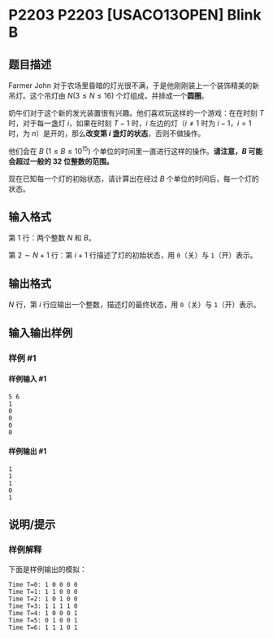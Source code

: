 # P2203 P2203 [USACO13OPEN] Blink B

## 题目描述

Farmer John 对于农场里昏暗的灯光很不满，于是他刚刚装上一个装饰精美的新吊灯。这个吊灯由 $N(3 \le N \le 16)$ 个灯组成，并排成一个**圆圈**。

奶牛们对于这个新的发光装置很有兴趣。他们喜欢玩这样的一个游戏：在在时刻 $T$ 时，对于每一盏灯 $i$，如果在时刻 $T-1$ 时，$i$ 左边的灯（$i\not=1$ 时为 $i-1$，$i=1$ 时，为 $n$）是开的，那么**改变第 $i$ 盏灯的状态**，否则不做操作。

他们会在 $B\ (1 \le B \le 10^{15})$ 个单位的时间里一直进行这样的操作。**请注意，$B$ 可能会超过一般的 $32$ 位整数的范围。**

现在已知每一个灯的初始状态，请计算出在经过 $B$ 个单位的时间后，每一个灯的状态。

## 输入格式

第 $1$ 行：两个整数 $N$ 和 $B$。

第 $2\sim N+1$ 行：第 $i+1$ 行描述了灯的初始状态，用 `0`（关）与 `1`（开）表示。

## 输出格式

$N$ 行，第 $i$ 行应输出一个整数，描述灯的最终状态，用 `0`（关）与 `1`（开）表示。

## 输入输出样例

### 样例 #1

#### 样例输入 #1

```
5 6
1
0
0
0
0
```

#### 样例输出 #1

```
1
1
1
0
1
```

## 说明/提示

### 样例解释

下面是样例输出的模拟：

```plain
Time T=0: 1 0 0 0 0
Time T=1: 1 1 0 0 0
Time T=2: 1 0 1 0 0
Time T=3: 1 1 1 1 0
Time T=4: 1 0 0 0 1
Time T=5: 0 1 0 0 1
Time T=6: 1 1 1 0 1
```
